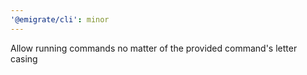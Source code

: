 ```yaml
---
'@emigrate/cli': minor
---
```


Allow running commands no matter of the provided command's letter casing
